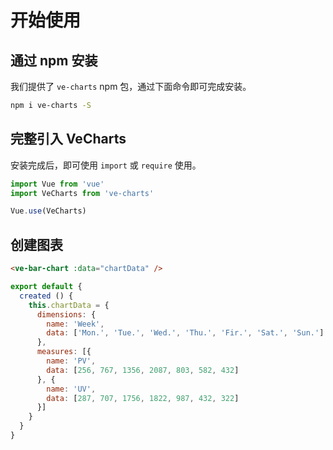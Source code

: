 # 开始使用

## 通过 npm 安装

我们提供了 `ve-charts` npm 包，通过下面命令即可完成安装。

```bash
npm i ve-charts -S
```
## 完整引入 VeCharts

安装完成后，即可使用 `import` 或 `require` 使用。

```js
import Vue from 'vue'
import VeCharts from 've-charts'

Vue.use(VeCharts)
```

## 创建图表

```html
<ve-bar-chart :data="chartData" />
```

```js
export default {
  created () {
    this.chartData = {
      dimensions: {
        name: 'Week',
        data: ['Mon.', 'Tue.', 'Wed.', 'Thu.', 'Fir.', 'Sat.', 'Sun.']
      },
      measures: [{
        name: 'PV',
        data: [256, 767, 1356, 2087, 803, 582, 432]
      }, {
        name: 'UV',
        data: [287, 707, 1756, 1822, 987, 432, 322]
      }]
    }
  }
}
```
